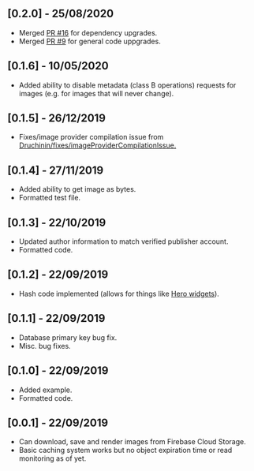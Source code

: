 ## [0.2.0] - 25/08/2020
* Merged [PR #16](https://github.com/mattreid1/firebase_image/pull/16) for dependency upgrades.
* Merged [PR #9](https://github.com/mattreid1/firebase_image/pull/9) for general code uppgrades.

## [0.1.6] - 10/05/2020
* Added ability to disable metadata (class B operations) requests for images (e.g. for images that will never change).

## [0.1.5] - 26/12/2019
* Fixes/image provider compilation issue from [Druchinin/fixes/imageProviderCompilationIssue.](https://github.com/mattreid1/firebase_image/pull/3)

## [0.1.4] - 27/11/2019
* Added ability to get image as bytes.
* Formatted test file.

## [0.1.3] - 22/10/2019
* Updated author information to match verified publisher account.
* Formatted code.

## [0.1.2] - 22/09/2019
* Hash code implemented (allows for things like [Hero widgets](https://flutter.dev/docs/development/ui/animations/hero-animations)).

## [0.1.1] - 22/09/2019
* Database primary key bug fix.
* Misc. bug fixes.

## [0.1.0] - 22/09/2019
* Added example.
* Formatted code.

## [0.0.1] - 22/09/2019

* Can download, save and render images from Firebase Cloud Storage.
* Basic caching system works but no object expiration time or read monitoring as of yet.